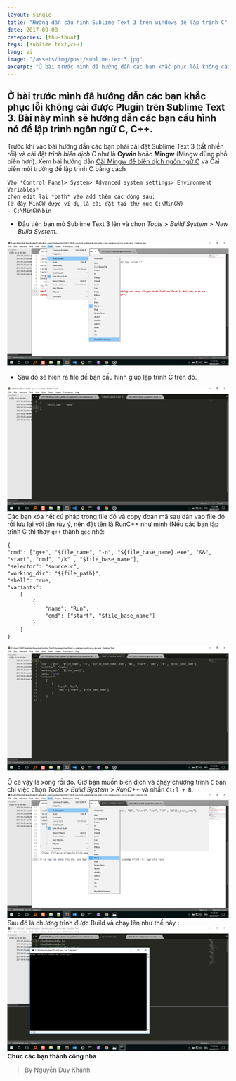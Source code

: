 ```yaml
---
layout: single
title: "Hướng dẫn cấu hình Sublime Text 3 trên windows để lập trình C"
date: 2017-09-08
categories: [thu-thuat]
tags: [sublime text,c++]
lang: vi
image: "/assets/img/post/sublime-text3.jpg"
excerpt: "Ở bài trước mình đã hướng dẫn các bạn khắc phục lỗi không cài được Plugin trên Sublime Text 3. Bài này mình sẽ hướng dẫn các bạn cấu hình nó để lập trình ngôn ngữ C, C++."
---
```

## Ở bài trước mình đã hướng dẫn các bạn khắc phục lỗi không cài được Plugin trên Sublime Text 3. Bài này mình sẽ hướng dẫn các bạn cấu hình nó để lập trình ngôn ngữ C, C++.

Trước khi vào bài hướng dẫn các bạn phải cài đặt Sublime Text 3 (tất nhiền rồi) và cài đặt *trình biên dịch C*
 như là **Cywin** hoặc **Mingw** (Mingw dùng phổ biến hơn). Xem bài hướng dẫn [Cài Mingw để biên dịch ngôn ngữ C](http://o7planning.org/vi/10467/huong-dan-cai-dat-trinh-bien-dich-c-cpp-mingw) và Cài biến môi trường để lập trình C bằng cách
 ```
 Vào *Control Panel> System> Advanced system settings> Environment Variables*
chọn edit lại *path* vào add thêm các dòng sau:
(ở đây MinGW được ví dụ là cài đặt tại thư mục C:\MinGW)
- C:\MinGW\bin
 ```
* Đầu tiên bạn mở Sublime Text 3 lên và chọn *Tools* > *Build System* > *New Build System..*

![Hình 1](/assets/img/ST3/st4.png)

* Sau đó sẽ hiện ra file để bạn cấu hình giúp lập trình C trên đó.

![Hình 2](/assets/img/ST3/st5.png)
Các bạn xóa hết cú pháp trong file đó và copy đoạn mã sau dán vào file đó rồi lưu lại với tên tùy ý, nên đặt tên là RunC++ như mình (Nếu các bạn lập trình C thì thay `g++` thành `gcc` nhé:
```sublime-build
{
"cmd": ["g++", "$file_name", "-o", "${file_base_name}.exe", "&&", "start", "cmd", "/k" , "$file_base_name"],
"selector": "source.c",
"working_dir": "${file_path}",
"shell": true,
"variants":
    [
        {
            "name": "Run",
            "cmd": ["start", "$file_base_name"]
        }
    ]
}
```

![Hình 3](/assets/img/ST3/st6.png)

Ô cê vậy là xong rồi đó. Giờ bạn muốn biên dịch và chạy chương trình `C` bạn chỉ việc chọn *Tools* > *Build System* > *RunC++*  và nhấn `Ctrl + B`:
![Hình 4](/assets/img/ST3/st7.png)
Sau đó là chương trình được Build và chạy lên như thế này :
![Hình 5](/assets/img/ST3/st8.png)
**Chúc các bạn thành công nha**

>By Nguyễn Duy Khánh
